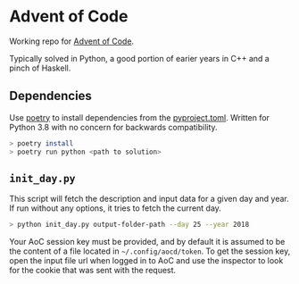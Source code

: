 # Advent of Code
Working repo for [Advent of Code](https://adventofcode.com).

Typically solved in Python, a good portion of earier years in C++ and a pinch of Haskell.

## Dependencies

Use [poetry](https://python-poetry.org) to install dependencies from the [pyproject.toml](pyproject.toml). Written for Python 3.8 with no concern for backwards compatibility.
```bash
> poetry install
> poetry run python <path to solution>
```

## `init_day.py`

This script will fetch the description and input data for a given day and year. If run without any options, it tries to fetch the current day.

``` bash
> python init_day.py output-folder-path --day 25 --year 2018
```

Your AoC session key must be provided, and by default it is assumed to be the content of a file located in `~/.config/aocd/token`.
To get the session key, open the input file url when logged in to AoC and use the inspector to look for the cookie that was sent with the request.
